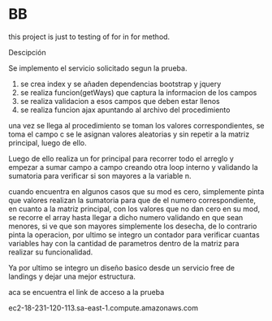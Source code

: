 # BB
this project is just to testing of for in for method.


Descipción

Se implemento el servicio solicitado segun la prueba.

1. se crea index y se añaden dependencias bootstrap y jquery
2. se realiza funcion(getWays) que captura la informacion de los campos
3. se realiza validacion a esos campos que deben estar llenos
4. se realiza funcion ajax apuntando al archivo del procedimiento

una vez se llega al procedimiento se toman los valores correspondientes, se toma el campo c se le asignan
valores aleatorias y sin repetir a la matriz principal, luego de ello.

Luego de ello realiza un for principal para recorrer todo el arreglo y empezar a sumar campo a campo
creando otra loop interno y validando la sumatoria para verificar si son mayores a la variable n.

cuando encuentra en algunos casos que  su mod es cero, simplemente pinta que valores realizan la sumatoria
para que de el numero correspondiente, en cuanto a la matriz principal, con los valores que no dan cero en su mod,
se recorre el array hasta llegar a dicho numero validando en que sean menores, si  ve que son mayores simplemente los 
desecha, de lo contrario pinta la operacion, por ultimo se integro un contador para verificar cuantas variables
hay con la cantidad de parametros dentro de la matriz para realizar su funcionalidad.

Ya por ultimo se integro un diseño basico desde un servicio free de landings y dejar una mejor estructura.

aca se encuentra el link de acceso a la prueba 

ec2-18-231-120-113.sa-east-1.compute.amazonaws.com
